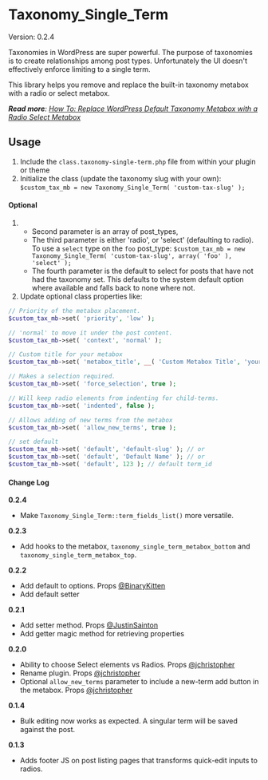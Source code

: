 Taxonomy_Single_Term
==================

Version: 0.2.4

Taxonomies in WordPress are super powerful. The purpose of taxonomies is to create relationships among post types. Unfortunately the UI doesn't effectively enforce limiting to a single term.

This library helps you remove and replace the built-in taxonomy metabox with a radio or select metabox.

_**Read more**: [How To: Replace WordPress Default Taxonomy Metabox with a Radio Select Metabox](http://webdevstudios.com/2013/07/08/replace-wordpress-default-taxonomy-metabox-with-a-radio-select-metabox/)_

Usage
------------

1. Include the `class.taxonomy-single-term.php` file from within your plugin or theme
2. Initialize the class (update the taxonomy slug with your own):
	`$custom_tax_mb = new Taxonomy_Single_Term( 'custom-tax-slug' );`

#### Optional
1. 
   * Second parameter is an array of post\_types, 
   * The third parameter is either 'radio', or 'select' (defaulting to radio). To use a `select` type on the `foo` post\_type:
	`$custom_tax_mb = new Taxonomy_Single_Term( 'custom-tax-slug', array( 'foo' ), 'select' );`
   * The fourth parameter is the default to select for posts that have not had the taxonomy set. This defaults to the system default option where available and falls back to none where not.
2. Update optional class properties like:
```php
// Priority of the metabox placement.
$custom_tax_mb->set( 'priority', 'low' );

// 'normal' to move it under the post content.
$custom_tax_mb->set( 'context', 'normal' );

// Custom title for your metabox
$custom_tax_mb->set( 'metabox_title', __( 'Custom Metabox Title', 'yourtheme' ) );

// Makes a selection required.
$custom_tax_mb->set( 'force_selection', true );

// Will keep radio elements from indenting for child-terms.
$custom_tax_mb->set( 'indented', false );

// Allows adding of new terms from the metabox
$custom_tax_mb->set( 'allow_new_terms', true );

// set default
$custom_tax_mb->set( 'default', 'default-slug' ); // or
$custom_tax_mb->set( 'default', 'Default Name' ); // or
$custom_tax_mb->set( 'default', 123 ); // default term_id

```

#### Change Log
**0.2.4**
* Make `Taxonomy_Single_Term::term_fields_list()` more versatile.

**0.2.3**
* Add hooks to the metabox, `taxonomy_single_term_metabox_bottom` and `taxonomy_single_term_metabox_top`.

**0.2.2**
* Add default to options. Props [@BinaryKitten](https://github.com/BinaryKitten)
* Add default setter

**0.2.1**
* Add setter method. Props [@JustinSainton](https://github.com/JustinSainton)
* Add getter magic method for retrieving properties

**0.2.0**
* Ability to choose Select elements vs Radios. Props [@jchristopher](https://github.com/jchristopher)
* Rename plugin. Props [@jchristopher](https://github.com/jchristopher)
* Optional `allow_new_terms` parameter to include a new-term add button in the metabox. Props [@jchristopher](https://github.com/jchristopher)

**0.1.4**
* Bulk editing now works as expected. A singular term will be saved against the post.

**0.1.3**
* Adds footer JS on post listing pages that transforms quick-edit inputs to radios.
